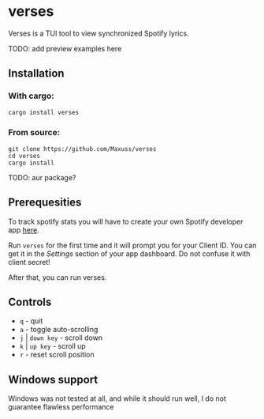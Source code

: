 # verses

Verses is a TUI tool to view synchronized Spotify lyrics.

TODO: add preview examples here

## Installation

### With cargo:
```sh
cargo install verses
```

### From source:

```
git clone https://github.com/Maxuss/verses
cd verses
cargo install
```

TODO: aur package?

## Prerequesities

To track spotify stats you will have to create your own Spotify developer app [here](https://developer.spotify.com/dashboard/create).

Run `verses` for the first time and it will prompt you for your
Client ID. You can get it in the *Settings* section of your app dashboard. Do not confuse it with client secret!

After that, you can run verses.

## Controls

* `q` - quit
* `a` - toggle auto-scrolling
* `j` | `down key` - scroll down
* `k` | `up key` - scroll up
* `r` - reset scroll position

## Windows support
Windows was not tested at all, and while it should run well, I do not guarantee flawless performance